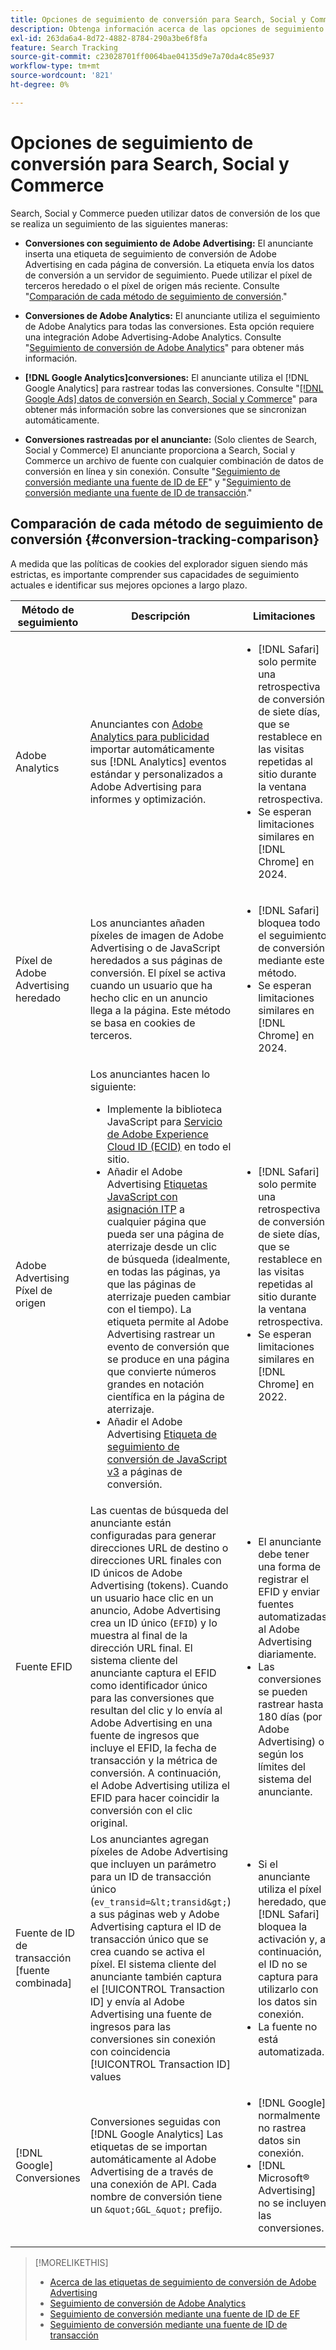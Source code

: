 ```yaml
---
title: Opciones de seguimiento de conversión para Search, Social y Commerce
description: Obtenga información acerca de las opciones de seguimiento de conversión para Search, Social y Commerce.
exl-id: 263da6a4-8d72-4882-8784-290a3be6f8fa
feature: Search Tracking
source-git-commit: c23028701ff0064bae04135d9e7a70da4c85e937
workflow-type: tm+mt
source-wordcount: '821'
ht-degree: 0%

---
```


# Opciones de seguimiento de conversión para Search, Social y Commerce

Search, Social y Commerce pueden utilizar datos de conversión de los que se realiza un seguimiento de las siguientes maneras:

* **Conversiones con seguimiento de Adobe Advertising:** El anunciante inserta una etiqueta de seguimiento de conversión de Adobe Advertising en cada página de conversión. La etiqueta envía los datos de conversión a un servidor de seguimiento. Puede utilizar el píxel de terceros heredado o el píxel de origen más reciente. Consulte &quot;[Comparación de cada método de seguimiento de conversión](#conversion-tracking-comparison).&quot;

* **Conversiones de Adobe Analytics:** El anunciante utiliza el seguimiento de Adobe Analytics para todas las conversiones. Esta opción requiere una integración Adobe Advertising-Adobe Analytics. Consulte &quot;[Seguimiento de conversión de Adobe Analytics](conversion-tracking-analytics.md)&quot; para obtener más información.

* **[!DNL Google Analytics]conversiones:** El anunciante utiliza el [!DNL Google Analytics] para rastrear todas las conversiones. Consulte &quot;[[!DNL Google Ads] datos de conversión en Search, Social y Commerce](/help/search-social-commerce/campaign-management/introduction/google-conversion-data.md)&quot; para obtener más información sobre las conversiones que se sincronizan automáticamente.

* **Conversiones rastreadas por el anunciante:** (Solo clientes de Search, Social y Commerce) El anunciante proporciona a Search, Social y Commerce un archivo de fuente con cualquier combinación de datos de conversión en línea y sin conexión. Consulte &quot;[Seguimiento de conversión mediante una fuente de ID de EF](feed-efid.md)&quot; y &quot;[Seguimiento de conversión mediante una fuente de ID de transacción](feed-transaction-id.md).&quot;

## Comparación de cada método de seguimiento de conversión {#conversion-tracking-comparison}

A medida que las políticas de cookies del explorador siguen siendo más estrictas, es importante comprender sus capacidades de seguimiento actuales e identificar sus mejores opciones a largo plazo.

| Método de seguimiento | Descripción | Limitaciones | Ventajas | ¿Recomendado? |
|----|----|----|----|----|
| Adobe Analytics | Anunciantes con [Adobe Analytics para publicidad](https://experienceleague.adobe.com/docs/advertising/integrations/analytics/overview.html) importar automáticamente sus [!DNL Analytics] eventos estándar y personalizados a Adobe Advertising para informes y optimización. | <ul><li>[!DNL Safari] solo permite una retrospectiva de conversión de siete días, que se restablece en las visitas repetidas al sitio durante la ventana retrospectiva.</li><li> Se esperan limitaciones similares en [!DNL Chrome] en 2024.</li></ul> | <ul><li>Integración perfecta con [!DNL Analytics]</li> <li>Consulte los datos de búsqueda de pago en [!DNL Analytics] Analysis Workspace</li><li>Ventajas más allá de la búsqueda de pago</li></ul> | Sí |
| Píxel de Adobe Advertising heredado | Los anunciantes añaden píxeles de imagen de Adobe Advertising o de JavaScript heredados a sus páginas de conversión. El píxel se activa cuando un usuario que ha hecho clic en un anuncio llega a la página. Este método se basa en cookies de terceros. | <ul><li>[!DNL Safari] bloquea todo el seguimiento de conversión mediante este método.</li><li>Se esperan limitaciones similares en [!DNL Chrome] en 2024.</li></ul> | El píxel ya está implementado. Sin embargo, aún debe [implementar la etiqueta de asignación ITP adicional](itp-conversion-mapping-tag.md).<br><br>Recomendación: cambie al píxel de origen. | No |
| Adobe Advertising Píxel de origen | Los anunciantes hacen lo siguiente: <ul><li>Implemente la biblioteca JavaScript para [Servicio de Adobe Experience Cloud ID (ECID)](https://experienceleague.adobe.com/docs/id-service/using/intro/overview.html) en todo el sitio.</li><li>Añadir el Adobe Advertising [Etiquetas JavaScript con asignación ITP](itp-conversion-mapping-tag.md) a cualquier página que pueda ser una página de aterrizaje desde un clic de búsqueda (idealmente, en todas las páginas, ya que las páginas de aterrizaje pueden cambiar con el tiempo). La etiqueta permite al Adobe Advertising rastrear un evento de conversión que se produce en una página que convierte números grandes en notación científica en la página de aterrizaje.</li><li>Añadir el Adobe Advertising [Etiqueta de seguimiento de conversión de JavaScript v3](format-conversion-tag-jsv3.md) a páginas de conversión.</li></ul> | <ul><li>[!DNL Safari] solo permite una retrospectiva de conversión de siete días, que se restablece en las visitas repetidas al sitio durante la ventana retrospectiva.</li><li>Se esperan limitaciones similares en [!DNL Chrome] en 2022.</li></ul> | [!DNL Safari] rastrea conversiones durante la retrospectiva de siete días. Debido a que la retrospectiva se restablece en visitas repetidas al sitio durante la ventana retrospectiva, la limitación no afecta a todo [!DNL Safari] usuarios. | No |
| Fuente EFID | Las cuentas de búsqueda del anunciante están configuradas para generar direcciones URL de destino o direcciones URL finales con ID únicos de Adobe Advertising (tokens). Cuando un usuario hace clic en un anuncio, Adobe Advertising crea un ID único (`EFID`) y lo muestra al final de la dirección URL final. El sistema cliente del anunciante captura el EFID como identificador único para las conversiones que resultan del clic y lo envía al Adobe Advertising en una fuente de ingresos que incluye el EFID, la fecha de transacción y la métrica de conversión. A continuación, el Adobe Advertising utiliza el EFID para hacer coincidir la conversión con el clic original. | <ul><li>El anunciante debe tener una forma de registrar el EFID y enviar fuentes automatizadas al Adobe Advertising diariamente.</li><li>Las conversiones se pueden rastrear hasta 180 días (por Adobe Advertising) o según los límites del sistema del anunciante.</li></ul> | <ul><li>Este método utiliza datos de conversión de origen, por lo que no se ve afectado por las limitaciones de cookies de terceros.</li><li>Las conversiones en línea y sin conexión se pueden enviar en una fuente.</li><li>No se requieren cambios de código ni etiquetas para el sitio.</li></ul> | Sí |
| Fuente de ID de transacción [fuente combinada] | Los anunciantes agregan píxeles de Adobe Advertising que incluyen un parámetro para un ID de transacción único (`ev_transid=&lt;transid&gt;`) a sus páginas web y Adobe Advertising captura el ID de transacción único que se crea cuando se activa el píxel. El sistema cliente del anunciante también captura el [!UICONTROL Transaction ID] y envía al Adobe Advertising una fuente de ingresos para las conversiones sin conexión con coincidencia [!UICONTROL Transaction ID] values | <ul><li>Si el anunciante utiliza el píxel heredado, que [!DNL Safari] bloquea la activación y, a continuación, el ID no se captura para utilizarlo con los datos sin conexión.</li><li>La fuente no está automatizada.</li></ul> | <ul><li>Si implementa el píxel de origen, la variable [!UICONTROL Transaction ID] se captura en [!DNL Safari].</li><li>Proporciona seguimiento de eventos de conversión sin conexión/aprobados.</li></ul> | No |
| [!DNL Google] Conversiones | Conversiones seguidas con [!DNL Google Analytics] Las etiquetas de se importan automáticamente al Adobe Advertising de a través de una conexión de API. Cada nombre de conversión tiene un `&quot;GGL_&quot;` prefijo. | <ul><li>[!DNL Google] normalmente no rastrea datos sin conexión.</li><li>[!DNL Microsoft® Advertising] no se incluyen las conversiones.</li></ul> | [!DNL Google] utiliza el aprendizaje automático para extrapolar &quot;[conversiones modeladas](https://support.google.com/google-ads/answer/10081327).&quot; | No |

<!--
| [!DNL Microsoft Advertising] Conversions | Conversions tracked with [!DNL Microsoft Advertising] universal event tags (UET) are automatically imported to Adobe Advertising via an API connection. Each conversion name has a &quot;???&quot; prefix. | [!DNL Microsoft Advertising] typically doesn't track offline data. [!DNL Google] conversions aren't included. | ?? | No |
-->

>[!MORELIKETHIS]
>
>* [Acerca de las etiquetas de seguimiento de conversión de Adobe Advertising](/help/search-social-commerce/tracking/conversion-tracking-advertising.md)
>* [Seguimiento de conversión de Adobe Analytics](/help/search-social-commerce/tracking/conversion-tracking-analytics.md)
>* [Seguimiento de conversión mediante una fuente de ID de EF](/help/search-social-commerce/tracking/feed-efid.md)
>* [Seguimiento de conversión mediante una fuente de ID de transacción](/help/search-social-commerce/tracking/feed-transaction-id.md)
